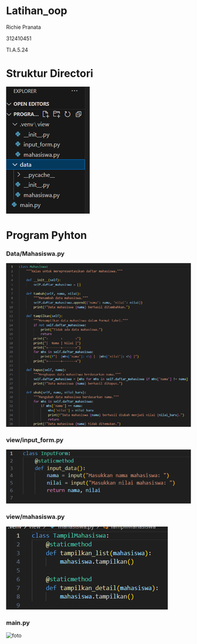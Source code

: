 # Latihan_oop
Richie Pranata

312410451

TI.A.5.24

# Struktur Directori
![foto](https://raw.githubusercontent.com/rich-pro12/foto1/fa9082c0003277ab4022455432a930e487c10f54/Struktur%20Directori.png)

# Program Pyhton
### Data/Mahasiswa.py
![foto](https://raw.githubusercontent.com/rich-pro12/foto1/d712d4bfd90ed9b859f6bed7becc687d579c963f/Data%20MAhasiswa.png)

### view/input_form.py
![foto](https://raw.githubusercontent.com/rich-pro12/foto1/008a598dbcec5699252f3225a01c1e3610d33848/Class%20input.png)

### view/mahasiswa.py
![foto](https://raw.githubusercontent.com/rich-pro12/foto1/71daf08858fb18db137f1c976e4984ca50d47482/View%20Mahasiswa.png)

### main.py
![foto]()
